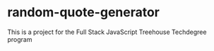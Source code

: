 # random-quote-generator
This is a project for the Full Stack JavaScript Treehouse Techdegree program
